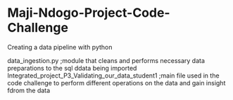 # Maji-Ndogo-Project-Code-Challenge
Creating a data pipeline with python  

data_ingestion.py ;module that cleans and performs necessary data preparations to the sql ddata being imported
Integrated_project_P3_Validating_our_data_student1 ;main file used in the code challenge to perform different operations on the data and gain insight fdrom the data
